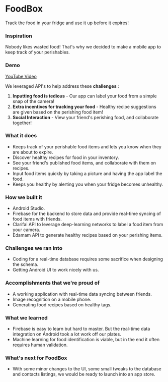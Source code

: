 # FoodBox
Track the food in your fridge and use it up before it expires!

### Inspiration
Nobody likes wasted food! 
That's why we decided to make a mobile app to keep track of your perishables. 

### Demo
[YouTube Video](https://www.youtube.com/watch?v=1TjB7Ww69VQ)

We leveraged API's to help address these **challenges** :

1. **Inputting food is tedious** - Our app can label your food from a simple snap of the camera!
2. **Extra incentives for tracking your food** - Healthy recipe suggestions are given based on the perishing food item!
3. **Social Interaction** - View your friend's perishing food, and collaborate together!

### What it does
* Keeps track of your perishable food items and lets you know when they are about to expire.
* Discover healthy recipes for food in your inventory.
* See your friend's published food items, and collaborate with them on recipes.
* Input food items quickly by taking a picture and having the app label the food.
* Keeps you healthy by alerting you when your fridge becomes unhealthy.

### How we built it
* Android Studio.
* Firebase for the backend to store data and provide real-time syncing of food items with friends.
* Clarifai API to leverage deep-learning networks to label a food item from your camera.
* Edamam API to generate healthy recipes based on your perishing items.

### Challenges we ran into
* Coding for a real-time database requires some sacrifice when designing the schema.
* Getting Android UI to work nicely with us.

### Accomplishments that we're proud of
* A working application with real-time data syncing between friends.
* Image recognition on a mobile phone.
* Generating food recipes based on healthy tags.

### What we learned
* Firebase is easy to learn but hard to master. But the real-time data integration on Android took a lot work off our plates.
* Machine learning for food identification is viable, but in the end it often requires human validation.

### What's next for FoodBox
* With some minor changes to the UI, some small tweaks to the database and contacts listings, we would be ready to launch into an app store.
